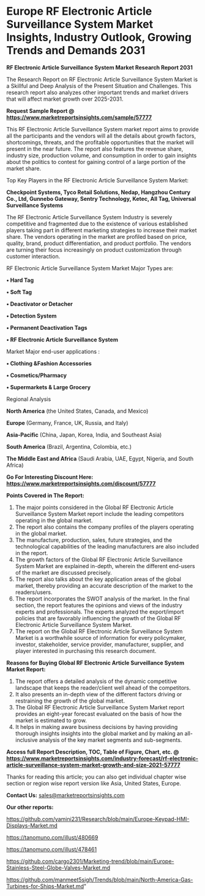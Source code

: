 # Europe RF Electronic Article Surveillance System Market Insights, Industry Outlook, Growing Trends and Demands 2031

<strong>RF Electronic Article Surveillance System Market Research Report 2031</strong>

The Research Report on RF Electronic Article Surveillance System Market is a Skillful and Deep Analysis of the Present Situation and Challenges. This research report also analyzes other important trends and market drivers that will affect market growth over 2025-2031.

<strong>Request Sample Report @ <a href=https://www.marketreportsinsights.com/sample/57777>https://www.marketreportsinsights.com/sample/57777</a></strong>

This RF Electronic Article Surveillance System market report aims to provide all the participants and the vendors will all the details about growth factors, shortcomings, threats, and the profitable opportunities that the market will present in the near future. The report also features the revenue share, industry size, production volume, and consumption in order to gain insights about the politics to contest for gaining control of a large portion of the market share.

Top Key Players in the RF Electronic Article Surveillance System Market:

<strong>Checkpoint Systems, Tyco Retail Solutions, Nedap, Hangzhou Century Co., Ltd, Gunnebo Gateway, Sentry Technology, Ketec, All Tag, Universal Surveillance Systems</strong>

The RF Electronic Article Surveillance System Industry is severely competitive and fragmented due to the existence of various established players taking part in different marketing strategies to increase their market share. The vendors operating in the market are profiled based on price, quality, brand, product differentiation, and product portfolio. The vendors are turning their focus increasingly on product customization through customer interaction.

RF Electronic Article Surveillance System Market Major Types are:

<strong>• Hard Tag

• Soft Tag

• Deactivator or Detacher

• Detection System

• Permanent Deactivation Tags

• RF Electronic Article Surveillance System</strong>

Market Major end-user applications :

<strong>• Clothing &Fashion Accessories

• Cosmetics/Pharmacy

• Supermarkets & Large Grocery</strong>

Regional Analysis

</u><strong><b>North America</b></strong> (the United States, Canada, and Mexico)

<strong><b>Europe </b></strong>(Germany, France, UK, Russia, and Italy)

<strong><b>Asia-Pacific</b></strong> (China, Japan, Korea, India, and Southeast Asia)

<strong><b>South America</b></strong> (Brazil, Argentina, Colombia, etc.)

<strong><b>The Middle East and Africa</b></strong> (Saudi Arabia, UAE, Egypt, Nigeria, and South Africa)

<strong>Go For Interesting Discount Here: <a href=https://www.marketreportsinsights.com/discount/57777>https://www.marketreportsinsights.com/discount/57777</a></strong>

<strong>Points Covered in The Report:</strong>
<ol>
  <li>The major points considered in the Global RF Electronic Article Surveillance System Market report include the leading competitors operating in the global market.</li>
  <li>The report also contains the company profiles of the players operating in the global market.</li>
  <li>The manufacture, production, sales, future strategies, and the technological capabilities of the leading manufacturers are also included in the report.</li>
  <li>The growth factors of the Global RF Electronic Article Surveillance System Market are explained in-depth, wherein the different end-users of the market are discussed precisely.</li>
  <li>The report also talks about the key application areas of the global market, thereby providing an accurate description of the market to the readers/users.</li>
  <li>The report incorporates the SWOT analysis of the market. In the final section, the report features the opinions and views of the industry experts and professionals. The experts analyzed the export/import policies that are favorably influencing the growth of the Global RF Electronic Article Surveillance System Market.</li>
  <li>The report on the Global RF Electronic Article Surveillance System Market is a worthwhile source of information for every policymaker, investor, stakeholder, service provider, manufacturer, supplier, and player interested in purchasing this research document.</li>
</ol>
<strong>Reasons for Buying Global RF Electronic Article Surveillance System Market Report:</strong>

<ol>
  <li>The report offers a detailed analysis of the dynamic competitive landscape that keeps the reader/client well ahead of the competitors.</li>
  <li>It also presents an in-depth view of the different factors driving or restraining the growth of the global market.</li>
  <li>The Global RF Electronic Article Surveillance System Market report provides an eight-year forecast evaluated on the basis of how the market is estimated to grow.</li>
  <li>It helps in making aware business decisions by having providing thorough insights insights into the global market and by making an all-inclusive analysis of the key market segments and sub-segments.</li>
</ol>
<strong>Access full Report Description, TOC, Table of Figure, Chart, etc. @ <a href=https://www.marketreportsinsights.com/industry-forecast/rf-electronic-article-surveillance-system-market-growth-and-size-2021-57777>https://www.marketreportsinsights.com/industry-forecast/rf-electronic-article-surveillance-system-market-growth-and-size-2021-57777</a></strong>


Thanks for reading this article; you can also get individual chapter wise section or region wise report version like Asia, United States, Europe.

<strong>Contact Us:</strong>
sales@marketreportsinsights.com

<strong>Our other reports:</strong>

<a href=https://github.com/yamini231/Research/blob/main/Europe-Keypad-HMI-Displays-Market.md>https://github.com/yamini231/Research/blob/main/Europe-Keypad-HMI-Displays-Market.md</a>

<a href=https://tanomuno.com/illust/480669>https://tanomuno.com/illust/480669</a>

<a href=https://tanomuno.com/illust/478461>https://tanomuno.com/illust/478461</a>

<a href=https://github.com/cargo2301/Marketing-trend/blob/main/Europe-Stainless-Steel-Globe-Valves-Market.md>https://github.com/cargo2301/Marketing-trend/blob/main/Europe-Stainless-Steel-Globe-Valves-Market.md</a>

<a href=https://github.com/manmeet5sigh/Trends/blob/main/North-America-Gas-Turbines-for-Ships-Market.md>https://github.com/manmeet5sigh/Trends/blob/main/North-America-Gas-Turbines-for-Ships-Market.md</a>"
